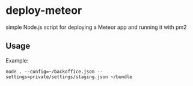 # deploy-meteor
simple Node.js script for deploying a Meteor app and running it with pm2

## Usage

Example:

```shell
node . --config=~/backoffice.json --settings=private/settings/staging.json ~/bundle
```
